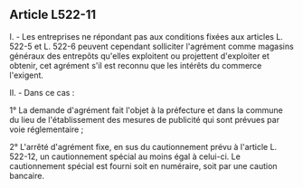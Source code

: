 Article L522-11
----
I. - Les entreprises ne répondant pas aux conditions fixées aux articles L.
522-5 et L. 522-6 peuvent cependant solliciter l'agrément comme magasins
généraux des entrepôts qu'elles exploitent ou projettent d'exploiter et obtenir,
cet agrément s'il est reconnu que les intérêts du commerce l'exigent.

II. - Dans ce cas :

1° La demande d'agrément fait l'objet à la préfecture et dans la commune du lieu
de l'établissement des mesures de publicité qui sont prévues par voie
réglementaire ;

2° L'arrêté d'agrément fixe, en sus du cautionnement prévu à l'article L.
522-12, un cautionnement spécial au moins égal à celui-ci. Le cautionnement
spécial est fourni soit en numéraire, soit par une caution bancaire.
